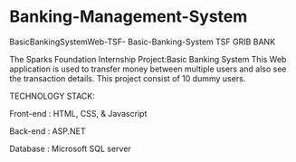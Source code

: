 # Banking-Management-System
BasicBankingSystemWeb-TSF-
Basic-Banking-System TSF GRIB BANK

The Sparks Foundation Internship Project:Basic Banking System 
This Web application is used to transfer money between multiple users and also see the transaction details. This project consist of 10 dummy users.

TECHNOLOGY STACK:

Front-end : HTML, CSS, & Javascript

Back-end : ASP.NET

Database : Microsoft SQL server
